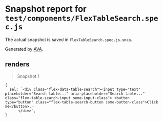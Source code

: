 # Snapshot report for `test/components/FlexTableSearch.spec.js`

The actual snapshot is saved in `FlexTableSearch.spec.js.snap`.

Generated by [AVA](https://ava.li).

## renders

> Snapshot 1

    {
      $el: `<div class="flex-data-table-search"><input type="text" placeholder="Search table..." aria-placeholder="Search table..." class="flex-table-search-input some-input-class"> <button type="button" class="flex-table-search-button some-button-class">Click me</button>,␊
          </div>`,
    }
